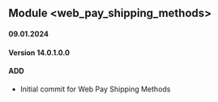 ## Module <web_pay_shipping_methods>

#### 09.01.2024
#### Version 14.0.1.0.0
#### ADD
- Initial commit for Web Pay Shipping Methods
